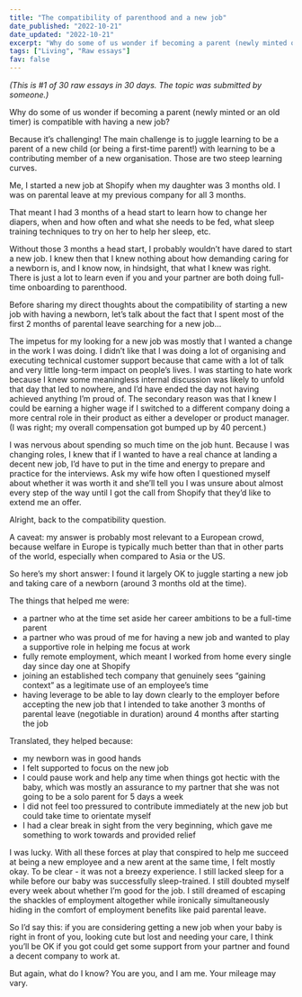 ```yaml
---
title: "The compatibility of parenthood and a new job"
date_published: "2022-10-21"
date_updated: "2022-10-21"
excerpt: "Why do some of us wonder if becoming a parent (newly minted or an old timer) is compatible with having a new job?"
tags: ["Living", "Raw essays"]
fav: false
---
```


*(This is #1 of 30 raw essays in 30 days. The topic was submitted by someone.)*

Why do some of us wonder if becoming a parent (newly minted or an old timer) is compatible with having a new job?

Because it’s challenging! The main challenge is to juggle learning to be a parent of a new child (or being a first-time parent!) with learning to be a contributing member of a new organisation. Those are two steep learning curves.

Me, I started a new job at Shopify when my daughter was 3 months old. I was on parental leave at my previous company for all 3 months.

That meant I had 3 months of a head start to learn how to change her diapers, when and how often and what she needs to be fed, what sleep training techniques to try on her to help her sleep, etc.

Without those 3 months a head start, I probably wouldn’t have dared to start a new job. I knew then that I knew nothing about how demanding caring for a newborn is, and I know now, in hindsight, that what I knew was right. There is just a lot to learn even if you and your partner are both doing full-time onboarding to parenthood.

Before sharing my direct thoughts about the compatibility of starting a new job with having a newborn, let’s talk about the fact that I spent most of the first 2 months of parental leave searching for a new job…

The impetus for my looking for a new job was mostly that I wanted a change in the work I was doing. I didn’t like that I was doing a lot of organising and executing technical customer support because that came with a lot of talk and very little long-term impact on people’s lives. I was starting to hate work because I knew some meaningless internal discussion was likely to unfold that day that led to nowhere, and I’d have ended the day not having achieved anything I’m proud of. The secondary reason was that I knew I could be earning a higher wage if I switched to a different company doing a more central role in their product as either a developer or product manager. (I was right; my overall compensation got bumped up by 40 percent.)

I was nervous about spending so much time on the job hunt. Because I was changing roles, I knew that if I wanted to have a real chance at landing a decent new job, I’d have to put in the time and energy to prepare and practice for the interviews. Ask my wife how often I questioned myself about whether it was worth it and she’ll tell you I was unsure about almost every step of the way until I got the call from Shopify that they’d like to extend me an offer.

Alright, back to the compatibility question.

A caveat: my answer is probably most relevant to a European crowd, because welfare in Europe is typically much better than that in other parts of the world, especially when compared to Asia or the US.

So here’s my short answer: I found it largely OK to juggle starting a new job and taking care of a newborn (around 3 months old at the time).

The things that helped me were:

- a partner who at the time set aside her career ambitions to be a full-time parent
- a partner who was proud of me for having a new job and wanted to play a supportive role in helping me focus at work
- fully remote employment, which meant I worked from home every single day since day one at Shopify
- joining an established tech company that genuinely sees “gaining context” as a legitimate use of an employee’s time
- having leverage to be able to lay down clearly to the employer before accepting the new job that I intended to take another 3 months of parental leave (negotiable in duration) around 4 months after starting the job

Translated, they helped because:

- my newborn was in good hands
- I felt supported to focus on the new job
- I could pause work and help any time when things got hectic with the baby, which was mostly an assurance to my partner that she was not going to be a solo parent for 5 days a week
- I did not feel too pressured to contribute immediately at the new job but could take time to orientate myself
- I had a clear break in sight from the very beginning, which gave me something to work towards and provided relief

I was lucky. With all these forces at play that conspired to help me succeed at being a new employee and a new arent at the same time, I felt mostly okay. To be clear - it was not a breezy experience. I still lacked sleep for a while before our baby was successfully sleep-trained. I still doubted myself every week about whether I’m good for the job. I still dreamed of escaping the shackles of employment altogether while ironically simultaneously hiding in the comfort of employment benefits like paid parental leave.

So I’d say this: if you are considering getting a new job when your baby is right in front of you, looking cute but lost and needing your care, I think you’ll be OK if you got could get some support from your partner and found a decent company to work at.

But again, what do I know? You are you, and I am me. Your mileage may vary.
